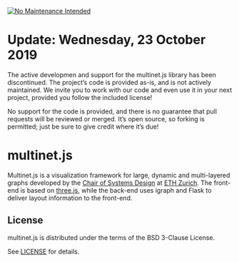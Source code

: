 [![No Maintenance Intended](http://unmaintained.tech/badge.svg)](http://unmaintained.tech/)

# Update: Wednesday, 23 October 2019

The active developmen and support for the multinet.js library has been discontinued.
The project’s code is provided as-is, and is not actively maintained.
We invite you to work with our code and even use it in your next project, provided you follow the included license!

No support for the code is provided, and there is no guarantee that pull requests will be reviewed or merged.
It’s open source, so forking is permitted; just be sure to give credit where it’s due!

# multinet.js

Multinet.js is a visualization framework for large, dynamic and multi-layered graphs developed by the
[Chair of Systems Design](https://www.sg.ethz.ch/) at [ETH Zurich](https://www.ethz.ch/en.html).
The front-end is based on [three.js](http://threejs.org/), while the back-end uses
igraph and Flask to deliver layout information to the front-end.

## License
multinet.js is distributed under the terms of the BSD 3-Clause License.

See [LICENSE](LICENSE) for details.

